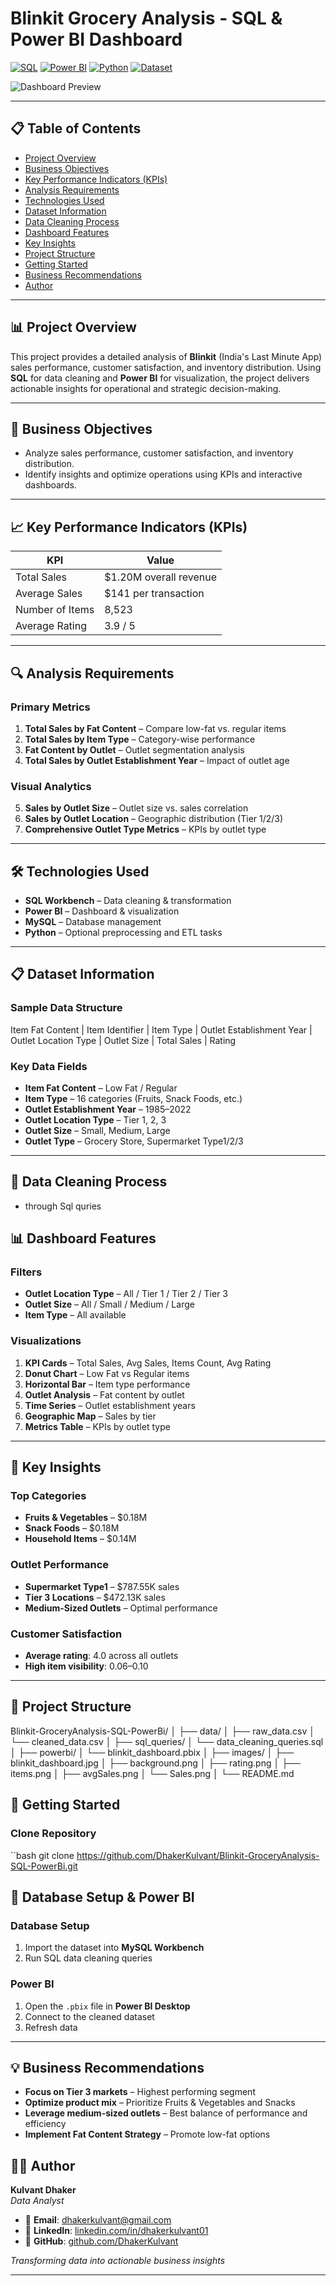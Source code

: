 # Blinkit Grocery Analysis - SQL & Power BI Dashboard

[![SQL](https://img.shields.io/badge/SQL-MySQL-blue)](https://www.mysql.com/) 
[![Power BI](https://img.shields.io/badge/Power%20BI-Visualization-orange)](https://powerbi.microsoft.com/) 
[![Python](https://img.shields.io/badge/Python-Data%20Processing-brightgreen)](https://www.python.org/) 
[![Dataset](https://img.shields.io/badge/Dataset-CSV-red)](data/raw_data.csv)

![Dashboard Preview](Images/blinkit_dashboard.png)

---

## 📋 Table of Contents
- [Project Overview](#-project-overview)  
- [Business Objectives](#-business-objectives)  
- [Key Performance Indicators (KPIs)](#-key-performance-indicators-kpis)  
- [Analysis Requirements](#-analysis-requirements)  
- [Technologies Used](#-technologies-used)  
- [Dataset Information](#-dataset-information)  
- [Data Cleaning Process](#-data-cleaning-process)  
- [Dashboard Features](#-dashboard-features)  
- [Key Insights](#-key-insights)  
- [Project Structure](#-project-structure)  
- [Getting Started](#-getting-started)  
- [Business Recommendations](#-business-recommendations)  
- [Author](#-author)  

---

## 📊 Project Overview

This project provides a detailed analysis of **Blinkit** (India's Last Minute App) sales performance, customer satisfaction, and inventory distribution. Using **SQL** for data cleaning and **Power BI** for visualization, the project delivers actionable insights for operational and strategic decision-making.

---

## 🎯 Business Objectives

- Analyze sales performance, customer satisfaction, and inventory distribution.  
- Identify insights and optimize operations using KPIs and interactive dashboards.  

---

## 📈 Key Performance Indicators (KPIs)

| KPI | Value |
| --- | --- |
| Total Sales | $1.20M overall revenue |
| Average Sales | $141 per transaction |
| Number of Items | 8,523 |
| Average Rating | 3.9 / 5 |

---

## 🔍 Analysis Requirements

### Primary Metrics
1. **Total Sales by Fat Content** – Compare low-fat vs. regular items  
2. **Total Sales by Item Type** – Category-wise performance  
3. **Fat Content by Outlet** – Outlet segmentation analysis  
4. **Total Sales by Outlet Establishment Year** – Impact of outlet age  

### Visual Analytics
5. **Sales by Outlet Size** – Outlet size vs. sales correlation  
6. **Sales by Outlet Location** – Geographic distribution (Tier 1/2/3)  
7. **Comprehensive Outlet Type Metrics** – KPIs by outlet type  

---

## 🛠️ Technologies Used

- **SQL Workbench** – Data cleaning & transformation  
- **Power BI** – Dashboard & visualization  
- **MySQL** – Database management  
- **Python** – Optional preprocessing and ETL tasks  

---

## 📋 Dataset Information

### Sample Data Structure
Item Fat Content | Item Identifier | Item Type | Outlet Establishment Year | Outlet Location Type | Outlet Size | Total Sales | Rating

### Key Data Fields
- **Item Fat Content** – Low Fat / Regular  
- **Item Type** – 16 categories (Fruits, Snack Foods, etc.)  
- **Outlet Establishment Year** – 1985–2022  
- **Outlet Location Type** – Tier 1, 2, 3  
- **Outlet Size** – Small, Medium, Large  
- **Outlet Type** – Grocery Store, Supermarket Type1/2/3  

---

## 🔧 Data Cleaning Process
- through Sql quries

## 📊 Dashboard Features

### Filters
- **Outlet Location Type** – All / Tier 1 / Tier 2 / Tier 3  
- **Outlet Size** – All / Small / Medium / Large  
- **Item Type** – All available  

### Visualizations
1. **KPI Cards** – Total Sales, Avg Sales, Items Count, Avg Rating  
2. **Donut Chart** – Low Fat vs Regular items  
3. **Horizontal Bar** – Item type performance  
4. **Outlet Analysis** – Fat content by outlet  
5. **Time Series** – Outlet establishment years  
6. **Geographic Map** – Sales by tier  
7. **Metrics Table** – KPIs by outlet type  

---

## 🎨 Key Insights

### Top Categories
- **Fruits & Vegetables** – $0.18M  
- **Snack Foods** – $0.18M  
- **Household Items** – $0.14M  

### Outlet Performance
- **Supermarket Type1** – $787.55K sales  
- **Tier 3 Locations** – $472.13K sales  
- **Medium-Sized Outlets** – Optimal performance  

### Customer Satisfaction
- **Average rating**: 4.0 across all outlets  
- **High item visibility**: 0.06–0.10  

---

## 📁 Project Structure
Blinkit-GroceryAnalysis-SQL-PowerBi/
│
├── data/
│   ├── raw_data.csv
│   └── cleaned_data.csv
│
├── sql_queries/
│   └── data_cleaning_queries.sql
│
├── powerbi/
│   └── blinkit_dashboard.pbix
│
├── images/
│   ├── blinkit_dashboard.jpg
│   ├── background.png
│   ├── rating.png
│   ├── items.png
│   ├── avgSales.png
│   └── Sales.png
│
└── README.md

## 🚀 Getting Started
### Clone Repository
``bash
git clone https://github.com/DhakerKulvant/Blinkit-GroceryAnalysis-SQL-PowerBi.git
## 🚀 Database Setup & Power BI
### Database Setup
1. Import the dataset into **MySQL Workbench**  
2. Run SQL data cleaning queries  

### Power BI
1. Open the `.pbix` file in **Power BI Desktop**  
2. Connect to the cleaned dataset  
3. Refresh data  

---

## 💡 Business Recommendations

- **Focus on Tier 3 markets** – Highest performing segment  
- **Optimize product mix** – Prioritize Fruits & Vegetables and Snacks  
- **Leverage medium-sized outlets** – Best balance of performance and efficiency  
- **Implement Fat Content Strategy** – Promote low-fat options


## 👨‍💻 Author

**Kulvant Dhaker**  
*Data Analyst*

- 📧 **Email**: dhakerkulvant@gmail.com
- 💼 **LinkedIn**: [linkedin.com/in/dhakerkulvant01](https://www.linkedin.com/in/dhakerkulvant01)
- 🔗 **GitHub**: [github.com/DhakerKulvant](https://github.com/DhakerKulvant)

*Transforming data into actionable business insights*

---
